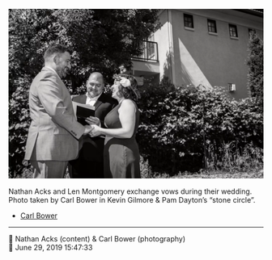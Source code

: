 ![Nathan Acks and Len Montgomery exchange vows](assets/81f7f216c3311a783746b20a1abcce43.webp)

Nathan Acks and Len Montgomery exchange vows during their wedding. Photo taken by Carl Bower in Kevin Gilmore & Pam Dayton’s “stone circle”.

* [Carl Bower](https://carlbowerphotos.com)

- - - -

<span aria-hidden="true">👥</span> Nathan Acks (content) & Carl Bower (photography)  
<span aria-hidden="true">📅</span> June 29, 2019 15:47:33
